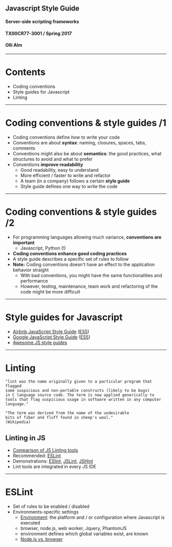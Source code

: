 ## Javascript Style Guide
#### Server-side scripting frameworks 
#### TX00CR77-3001 / Spring 2017
#### Olli Alm

---

# Contents

* Coding conventions
* Style guides for Javascript
* Linting 

---

# Coding conventions & style guides /1

* Coding conventions define *how* to write your code
* Conventions are about **syntax**: naming, closures, spaces, tabs, comments
* Conventions might also be about **semantics**: the good practices, what structures to avoid and what to prefer
* Conventions **improve readability**
  * Good readability, easy to understand
  * More efficient / faster to write and refactor
  * A team (in a company) follows a certain **style guide**
  * Style guide defines one way to write the code 

---

# Coding conventions & style guides /2

* For programming languages allowing much variance, **conventions are important**
  * Javascript, Python (!)
* **Coding conventions enhance good coding practices**
* A style guide describes a specific set of rules to follow
* **Note:** Coding conventions doesn't have an effect to the application behavior straight
  * With bad conventions, you might have the same functionalities and performance
  * However, testing, maintenance, team work and refactoring of the code might be more difficult
---

# Style guides for Javascript

* [Airbnb JavaScript Style Guide](https://github.com/airbnb/javascript) ([ES5](https://github.com/airbnb/javascript/tree/es5-deprecated/es5))
* [Google JavaScript Style Guide](https://google.github.io/styleguide/jsguide.html) ([ES5](https://google.github.io/styleguide/javascriptguide.xml))
* [Awesome JS style guides](https://github.com/kciter/awesome-style-guide#javascript)

---

# Linting 

```
"lint was the name originally given to a particular program that flagged 
some suspicious and non-portable constructs (likely to be bugs) 
in C language source code. The term is now applied generically to 
tools that flag suspicious usage in software written in any computer language."

"The term was derived from the name of the undesirable 
bits of fiber and fluff found in sheep's wool."
(Wikipedia)
```
## Linting in JS

* [Comparison of JS Linting tools](https://www.sitepoint.com/comparison-javascript-linting-tools/)
* Recommended: [ESLint](http://eslint.org/) 
* Demonstrations: [ESlint](http://eslint.org/), [JSLint](http://www.jslint.com/), [JSHint](http://jshint.com/)
* Lint tools are integrated in every JS IDE

---

# ESLint 

* Set of rules to be enabled / disabled
* Environments-specific settings
  * [Environment](http://eslint.org/docs/user-guide/configuring): the platform and / or configuration where Javascript is executed
  * browser, node.js, web worker, Jquery, PhantomJS 
  * environment defines which global variables exist, are known
  * [Node.js vs. browser](http://voidcanvas.com/node-vs-browsers/)

